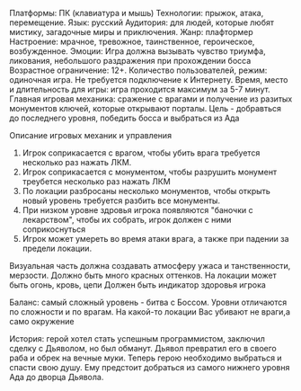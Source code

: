 Платформы: ПК (клавиатура и мышь)
Технологии: прыжок, атака, перемещение.
Язык: русский
Аудитория: для людей, которые любят мистику, загадочные миры и приключения.
Жанр: плафтормер
Настроение: мрачное, тревожное, таинственное, героическое, возбужденное.
Эмоции: Игра должна вызывать чувство триумфа, ликования, небольшого раздражения при прохождении босса
Возрастное ограничение: 12+.
Количество пользователей, режим: одиночная игра. Не требуется подключение к Интернету.
Время, место и длительность для игры: игра проходится максимум за 5-7 минут.
Главная игровая механика: сражение с врагами и получение из разитых монументов ключей, которые открывают порталы. Цель - добравться до последнего уровня, победить босса и выбраться из Ада

Описание игровых механик и управления
1. Игрок соприкасается с врагом, чтобы убить врага требуется несколько раз нажать ЛКМ.
2. Игрок соприкасается с  монументом, чтобы разрушить монумент треубется  несколько раз нажать ЛКМ
3. По локации разбросаны несколько монументов, чтобы открыть новый уровень требуется разбить все монументы.
4. При низком уровне здровья игрока появляются "баночки с лекарством", чтобы их собрать, игрок должен с ними соприкоснуться
5. Игрок может умереть во время атаки врага, а также при падении за предели локации.

Визуальная часть должна создавать атмосферу ужаса и танственности, мерзости. Должно быть много красных оттенков. На локации может быть огонь, кровь, цепи 
Должен быть индикатор здоровья игрока

Баланс: самый сложный уровень - битва с Боссом. Уровни отличаются по сложности и по врагам. На какой-то локации Вас убивают не враги,а само окружение

История: герой хотел стать успешным программистом, заключил сделку с Дьяволом, но был обманут. Дьявол превратил его в своего раба и обрек на вечные муки. Теперь герою необходимо выбраться и спасти свою душу. Ему предстоит добраться из самого нижнего уровня Ада до дворца Дьявола.  
